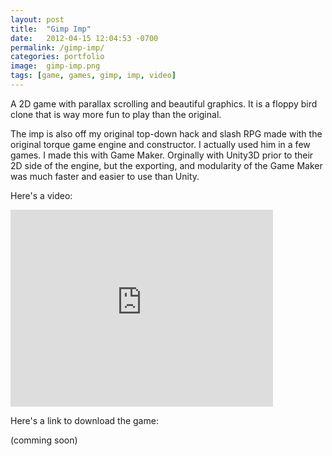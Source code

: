 ```yaml
---
layout: post
title:  "Gimp Imp"
date:   2012-04-15 12:04:53 -0700
permalink: /gimp-imp/
categories: portfolio
image:	gimp-imp.png
tags: [game, games, gimp, imp, video]
---
```


<p>A 2D game with parallax scrolling and beautiful graphics. It is a floppy bird clone that is way more fun to play than the original.</p> <!--more--> The imp is also off my original top-down hack and slash RPG made with the original torque game engine and constructor. I actually used him in a few games. I made this with Game Maker. Orginally with Unity3D prior to their 2D side of the engine, but the exporting, and modularity of the Game Maker was much faster and easier to use than Unity.

Here's a video:
<iframe class="center-block" width="420" height="315" src="https://www.youtube.com/embed/rSCfKm6Zw_w" frameborder="0" allowfullscreen></iframe>

Here's a link to download the game:

(comming soon)